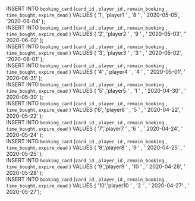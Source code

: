 INSERT INTO `booking_card` (`card_id` , `player_id` , `remain_booking` , `time_bought`, `expire_dead` ) VALUES ( '1', 'player1 ' , '8 ' , ' 2020-05-05', '2020-06-04' );  
INSERT INTO `booking_card` (`card_id` , `player_id` , `remain_booking` , `time_bought`, `expire_dead` ) VALUES ( '2', 'player2 ' , '9 ' , ' 2020-05-03', '' 2020-06-02'  );  
INSERT INTO `booking_card` (`card_id` , `player_id` , `remain_booking` , `time_bought`, `expire_dead` ) VALUES ( '3', 'player3 ' , '3 ' , ' 2020-05-02', '2020-06-01'  );  
INSERT INTO `booking_card` (`card_id` , `player_id` , `remain_booking` , `time_bought`, `expire_dead` ) VALUES ( '4' ,' player4 ' , '4 ' , ' 2020-05-01',  ' 2020-06-31' );  
INSERT INTO `booking_card` (`card_id` , `player_id` , `remain_booking` , `time_bought`, `expire_dead` ) VALUES ( '5' ,'player5 ' , '1 ' , ' 2020-04-30' , ' 2020-05-30' );  
INSERT INTO `booking_card` (`card_id` , `player_id` , `remain_booking` , `time_bought`, `expire_dead` ) VALUES ('6',  'player6 ' , '5 ' , ' 2020-04-22',  ' 2020-05-22' );  
INSERT INTO `booking_card` (`card_id` , `player_id` , `remain_booking` , `time_bought`, `expire_dead` ) VALUES ( '7','player7 ' , '6 ' , ' 2020-04-24', ' 2020-05-24' );  
INSERT INTO `booking_card` (`card_id` , `player_id` , `remain_booking` , `time_bought`, `expire_dead` ) VALUES ( '8','player8 ' , '9 ' , ' 2020-04-25' , ' 2020-05-25' );  
INSERT INTO `booking_card` (`card_id` , `player_id` , `remain_booking` , `time_bought`, `expire_dead` ) VALUES ( '9','player9 ' , '10 ' , ' 2020-04-28', ' 2020-05-28'   );  
INSERT INTO `booking_card` (`card_id` , `player_id` , `remain_booking` , `time_bought`, `expire_dead` ) VALUES ( '10','player10 ' , '2 ' , ' 2020-04-27' , ' 2020-05-27');
